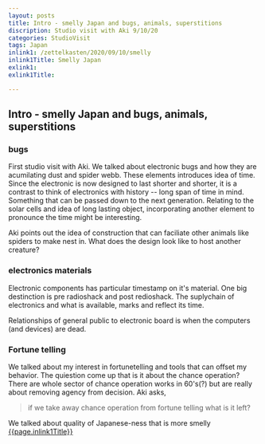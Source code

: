 ```yaml
---
layout: posts
title: Intro - smelly Japan and bugs, animals, superstitions 
discription: Studio visit with Aki 9/10/20
categories: StudioVisit
tags: Japan
inlink1: /zettelkasten/2020/09/10/smelly
inlink1Title: Smelly Japan
exlink1: 
exlink1Title: 

---
```



## Intro - smelly Japan and bugs, animals, superstitions 


### bugs

First studio visit with Aki. We talked about electronic bugs and how they are acumilating dust and spider webb. These elements introduces idea of time. Since the electronic is now designed to last shorter and shorter, it is a contrast to think of electronics with history -- long span of time in mind. Something that can be passed down to the next generation. Relating to the solar cells and idea of long lasting object, incorporating another element to pronounce the time might be interesting. 

Aki points out the idea of construction that can faciliate other animals like spiders to make nest in. What does the design look like to host another creature?

### electronics materials

Electronic components has particular timestamp on it's material. One big destinction is pre radioshack and post redioshack. The suplychain of electronics and what is available, marks and reflect its time. 

Relationships of general public to electronic board is when the computers (and devices) are dead.

### Fortune telling

We talked about my interest in fortunetelling and tools that can offset my behavior. The quiestion come up that is it about the chance operation? There are whole sector of chance operation works in 60's(?) but are really about removing agency from decision. Aki asks, 
>if we take away chance operation from fortune telling what is it left?

We talked about quality of Japanese-ness that is more smelly
<a href="{{site.baseurl}}{{page.inlink1}}">{{page.inlink1Title}}</a> 





